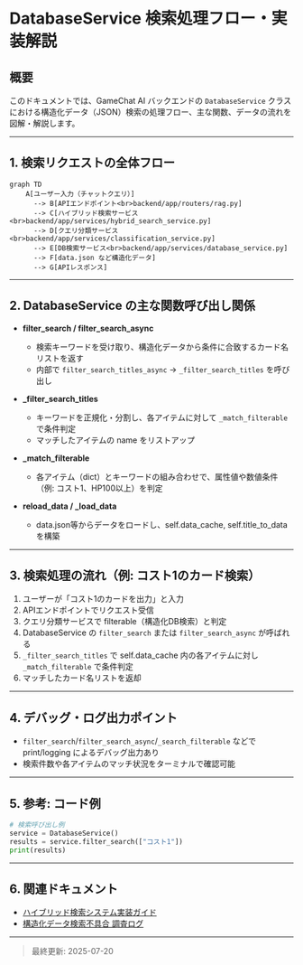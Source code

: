 # DatabaseService 検索処理フロー・実装解説

## 概要
このドキュメントでは、GameChat AI バックエンドの `DatabaseService` クラスにおける構造化データ（JSON）検索の処理フロー、主な関数、データの流れを図解・解説します。

---

## 1. 検索リクエストの全体フロー

```mermaid
graph TD
    A[ユーザー入力（チャットクエリ）]
      --> B[APIエンドポイント<br>backend/app/routers/rag.py]
      --> C[ハイブリッド検索サービス<br>backend/app/services/hybrid_search_service.py]
      --> D[クエリ分類サービス<br>backend/app/services/classification_service.py]
      --> E[DB検索サービス<br>backend/app/services/database_service.py]
      --> F[data.json など構造化データ]
      --> G[APIレスポンス]
```

---

## 2. DatabaseService の主な関数呼び出し関係

- **filter_search / filter_search_async**
  - 検索キーワードを受け取り、構造化データから条件に合致するカード名リストを返す
  - 内部で `filter_search_titles_async` → `_filter_search_titles` を呼び出し

- **_filter_search_titles**
  - キーワードを正規化・分割し、各アイテムに対して `_match_filterable` で条件判定
  - マッチしたアイテムの name をリストアップ

- **_match_filterable**
  - 各アイテム（dict）とキーワードの組み合わせで、属性値や数値条件（例: コスト1、HP100以上）を判定

- **reload_data / _load_data**
  - data.json等からデータをロードし、self.data_cache, self.title_to_dataを構築

---

## 3. 検索処理の流れ（例: コスト1のカード検索）

1. ユーザーが「コスト1のカードを出力」と入力
2. APIエンドポイントでリクエスト受信
3. クエリ分類サービスで filterable（構造化DB検索）と判定
4. DatabaseService の `filter_search` または `filter_search_async` が呼ばれる
5. `_filter_search_titles` で self.data_cache 内の各アイテムに対し `_match_filterable` で条件判定
6. マッチしたカード名リストを返却

---

## 4. デバッグ・ログ出力ポイント

- `filter_search`/`filter_search_async`/`_search_filterable` などで print/logging によるデバッグ出力あり
- 検索件数や各アイテムのマッチ状況をターミナルで確認可能

---

## 5. 参考: コード例

```python
# 検索呼び出し例
service = DatabaseService()
results = service.filter_search(["コスト1"])
print(results)
```

---

## 6. 関連ドキュメント
- [ハイブリッド検索システム実装ガイド](./hybrid_search_guide.md)
- [構造化データ検索不具合 調査ログ](../structured_search_investigation.md)

---

> 最終更新: 2025-07-20
